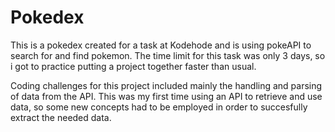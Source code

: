 <h1>Pokedex</h1>

<p>This is a pokedex created for a task at Kodehode and is using pokeAPI to search for and find pokemon. The time limit for this task was only 3 days, so i got to practice putting a project together faster than usual.</p>
<p>Coding challenges for this project included mainly the handling and parsing of data from the API. This was my first time using an API to retrieve and use data, so some new concepts had to be employed in order to succesfully extract the needed data.</p>
